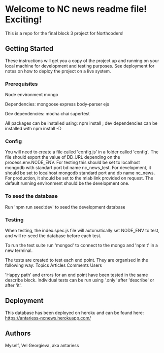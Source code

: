 # Welcome to NC news readme file! Exciting!
This is a repo for the final block 3 project for Northcoders!

## Getting Started
These instructions will get you a copy of the project up and running on your local machine for development and testing purposes. See deployment for notes on how to deploy the project on a live system.

### Prerequisites
Node environment
mongo 

Dependencies:
mongoose
express
body-parser
ejs

Dev dependencies:
mocha
chai
supertest

All packages can be installed using: npm install <name of package>; dev dependencies can be installed with npm install -D <name of package>

### Config
You will need to create a file called 'config.js' in a folder called 'config'.
The file should export the value of DB_URL depending on the process.env.NODE_ENV. For testing this should be set to localhost mongodb with standart port bd name nc_news_test. For development, it should be set to localhost mongodb standard port and db name nc_news. For production, it should be set to the mlab link provided on request. The default running environment should be the development one.

### To seed the database
Run 'npm run seed:dev' to seed the development database


### Testing
When testing, the index.spec.js file will automatically set NODE_ENV to test, and will re-seed the database before each test. 

To run the test suite run 'mongod' to connect to the mongo and 'npm t' in a new terminal.

The tests are created to test each end point. They are organised in the following way:
Topics
Articles
Comments
Users

'Happy path' and errors for an end point have been tested in the same describe block.
Individual tests can be run using '.only' after 'describe' or after 'it'.

## Deployment
This database has been deployed on heroku and can be found here: https://antariess-ncnews.herokuapp.com/

## Authors

Myself, Vel Georgieva, aka antariess

